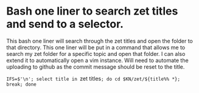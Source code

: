 # Bash one liner to search zet titles and send to a selector.

This bash one liner will search through the zet titles and open the folder to that directory. This one liner will be put in a command that allows me to search my zet folder for a specific topic and open that folder. I can also extend it to automatically open a vim instance. Will need to automate the uploading to github as the commit message should be reset to the title.

`IFS=$'\n'; select title in `zet titles`; do cd $KN/zet/${title%% *}; break; done`
